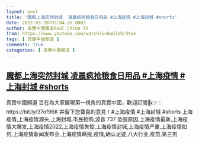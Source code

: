 ```yaml
---
layout: post
title: "魔都上海突然封城  凌晨疯抢粮食日用品 #上海疫情 #上海封城 #shorts"
date: 2022-03-28T03:04:26.000Z
author: 真實中國頻道Real China TV
from: https://www.youtube.com/watch?v=GuGJzSr3twk
tags: [ 真實中國頻道 ]
comments: True
categories: [ 真實中國頻道 ]
---
```

<!--1648436666000-->
[魔都上海突然封城  凌晨疯抢粮食日用品 #上海疫情 #上海封城 #shorts](https://www.youtube.com/watch?v=GuGJzSr3twk)
------

<div>
真實中國頻道 旨在為大家展現第一視角的真實中國，歡迎訂閱💖👉：https://bit.ly/37of96K  并留下您寶貴的意見！#上海疫情 #上海封城 #shorts 上海疫情,上海疫情源头,上海封城,市民抢购,波音 737 坠毁原因,上海疫情最新,上海疫情大爆发,上海疫情2022,上海疫情失控,上海疫情封城,上海疫情严重,上海疫情如何,上海疫情新闻发布会,上海疫情瞒报,疫情,确认足迹,八大行业,疫苗,第三剂
</div>
